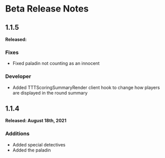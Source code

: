 # Beta Release Notes

## 1.1.5
**Released:**

### Fixes
- Fixed paladin not counting as an innocent

### Developer
- Added TTTScoringSummaryRender client hook to change how players are displayed in the round summary

## 1.1.4
**Released: August 18th, 2021**

### Additions
- Added special detectives
- Added the paladin
